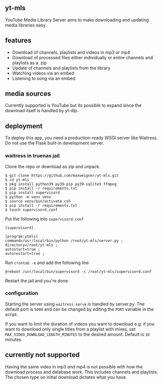 ## yt-mls
YouTube Media Library Server aims to make downloading and updating media libraries easy.


## features
- Download of channels, playlists and videos in mp3 or mp4
- Download of processed files either individually or entire channels and playlists as a .zip
- Update of channels and playlists from the library
- Watching videos via an embed
- Listening to song via an embed

## media sources
Currently supported is YouTube but its possible to expand since the download itself is handled by yt-dlp.


## deployment
To deploy this app, you need a production-ready WSGI server like Waitress. Do not use the Flask built-in development server.


### waitress in truenas jail
Clone the repo or download as zip and unpack.

```
$ git clone https://github.com/maxweigner/yt-mls.git
$ cd yt-mls
$ pkg install python39 py39-pip py39-sqlite3 ffmpeg
$ pip install -r requirements.txt
$ pip install supervisord
$ python -m venv venv
$ source venv/bin/activate.csh
$ pip install -r requirements.txt
$ touch supervisord.conf
```
Put the following into `supervisord.conf`
```
[supervisord]

[program:ytmls]
command=/usr/local/bin/python /root/yt-mls/server.py ;
directory=/root/yt-mls ;
autostart=true ;
autorestart=true ;
```
Run `crontab -e` and add the following line
```
@reboot /usr/local/bin/supervisord -c /root/yt-mls/supervisord.conf
```
Restart the jail and you're done.


### configuration

Starting the server using `waitress.serve` is handled by server.py.
The default port is `5000` and can be changed by editing the `PORT` variable in the script. 

If you want to limit the duration of videos you want to download e.g. if you want to download only single titles from a playlist with mixes, set `MAX_VIDEO_DOWNLOAD_LENGTH_MINUTES` to the desired amount. Default is `10` minutes.


## currently not supported
Having the same video in mp3 _and_ mp4 is not possible with how the download process and database work. This includes channels and playlists. The chosen type on initial download dictates what you have.
